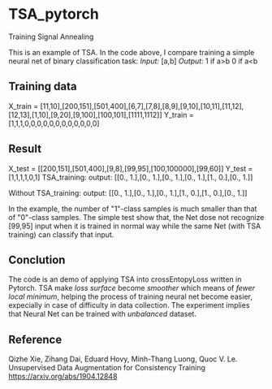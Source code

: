 # TSA_pytorch
Training Signal Annealing

This is an example of TSA.
In the code above, I compare training a simple neural net of binary classification task:
*Input:*
[a,b]
*Output:*
1 if a>b
0 if a<b

## Training data
X_train = [11,10],[200,151],[501,400],[6,7],[7,8],[8,9],[9,10],[10,11],[11,12],[12,13],[1,10],[9,20],[9,100],[100,101],[1111,1112]]
Y_train = [1,1,1,0,0,0,0,0,0,0,0,0,0,0,0]

## Result
X_test = [[200,151],[501,400],[9,8],[99,95],[100,100000],[99,60]]
Y_test = [1,1,1,1,0,1]
TSA_training: 
output: [[0., 1.],[0., 1.],[0., 1.],[0., 1.],[1., 0.],[0., 1.]]

Without TSA_training:
output: [[0., 1.],[0., 1.],[0., 1.],[1., 0.],[1., 0.],[0., 1.]]


In the example, the number of "1"-class samples is much smaller than that of "0"-class samples.
The simple test show that, the Net dose not recognize [99,95] input when it is trained in normal way while the same Net (with TSA training) can classify that input.

## Conclution
The code is an demo of applying TSA into crossEntopyLoss written in Pytorch.
TSA make *loss surface* become *smoother* which means of *fewer local minimum*, helping the process of training neural net become easier, expecially in case of difficulty in data collection.
The experiment implies that Neural Net can be trained with *unbalanced* dataset. 

## Reference
Qizhe Xie, Zihang Dai, Eduard Hovy, Minh-Thang Luong, Quoc V. Le. Unsupervised Data Augmentation for Consistency Training https://arxiv.org/abs/1904.12848
